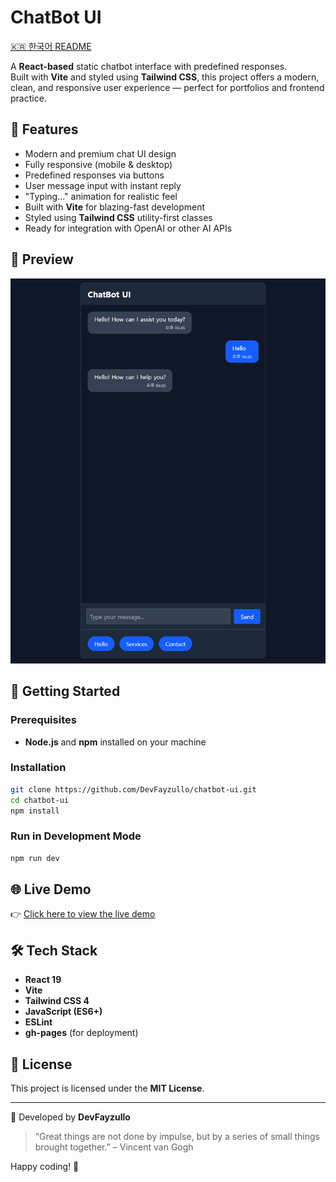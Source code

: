 # ChatBot UI

[🇰🇷 한국어 README](./README.kr.md)

A **React-based** static chatbot interface with predefined responses.  
Built with **Vite** and styled using **Tailwind CSS**, this project offers a modern, clean, and responsive user experience — perfect for portfolios and frontend practice.

## 🧠 Features

- Modern and premium chat UI design
- Fully responsive (mobile & desktop)
- Predefined responses via buttons
- User message input with instant reply
- "Typing..." animation for realistic feel
- Built with **Vite** for blazing-fast development
- Styled using **Tailwind CSS** utility-first classes
- Ready for integration with OpenAI or other AI APIs

## 📸 Preview

![screenshot](./public/screnshoot.png)

## 🚀 Getting Started

### Prerequisites

- **Node.js** and **npm** installed on your machine

### Installation

```bash
git clone https://github.com/DevFayzullo/chatbot-ui.git
cd chatbot-ui
npm install
```

### Run in Development Mode

```bash
npm run dev
```

## 🌐 Live Demo

👉 [Click here to view the live demo](https://DevFayzullo.github.io/chatbot-ui)

## 🛠️ Tech Stack

- **React 19**
- **Vite**
- **Tailwind CSS 4**
- **JavaScript (ES6+)**
- **ESLint**
- **gh-pages** (for deployment)

## 📄 License

This project is licensed under the **MIT License**.

---

📌 Developed by **DevFayzullo**

> “Great things are not done by impulse, but by a series of small things brought together.” – Vincent van Gogh

Happy coding! 🚀
